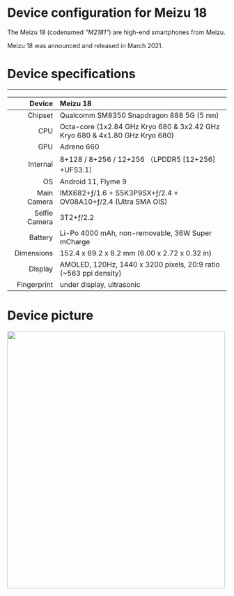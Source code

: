 # Device configuration for Meizu 18

The Meizu 18 (codenamed *"M2181"*) are high-end smartphones from Meizu.

Meizu 18 was announced and released in March 2021.

# Device specifications

------
|        Device | Meizu 18                                                     |
| ------------: | :----------------------------------------------------------- |
|       Chipset | Qualcomm SM8350 Snapdragon 888 5G (5 nm)                     |
|           CPU | Octa-core (1x2.84 GHz Kryo 680 & 3x2.42 GHz Kryo 680 & 4x1.80 GHz Kryo 680) |
|           GPU | Adreno 660                                                   |
|      Internal | 8+128 / 8+256 / 12+256 （LPDDR5 [12+256] +UFS3.1）           |
|            OS | Android 11, Flyme 9                                          |
|   Main Camera | IMX682+ƒ/1.6 + S5K3P9SX+ƒ/2.4 + OV08A10+ƒ/2.4 (Ultra SMA OIS) |
| Selfie Camera | 3T2+ƒ/2.2                                                    |
|       Battery | Li-Po 4000 mAh, non-removable, 36W Super mCharge             |
|    Dimensions | 152.4 x 69.2 x 8.2 mm (6.00 x 2.72 x 0.32 in)                |
|       Display | AMOLED, 120Hz, 1440 x 3200 pixels, 20:9 ratio (~563 ppi density) |
|   Fingerprint | under display, ultrasonic                                    |

# Device picture

<img src="https://fms.res.meizu.com/dms/2021/03/02/8416d882-ce82-4f68-b521-c40ea7b2ebf9.png" width="500" height="590">
